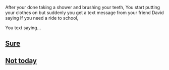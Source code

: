 After your done taking a shower and brushing your teeth, You start putting your clothes on but suddenly you get a text message from your friend David saying If you need a ride to school,

You text saying...

## [Sure](story1.1.md)

## [Not today](story2.1.md)